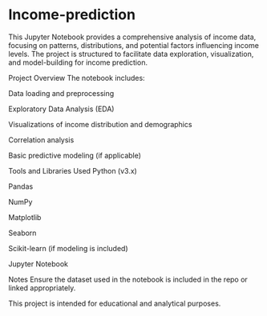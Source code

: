 # Income-prediction
This Jupyter Notebook provides a comprehensive analysis of income data, focusing on patterns, distributions, and potential factors influencing income levels. The project is structured to facilitate data exploration, visualization, and model-building for income prediction.


 Project Overview
The notebook includes:

Data loading and preprocessing

Exploratory Data Analysis (EDA)

Visualizations of income distribution and demographics

Correlation analysis

Basic predictive modeling (if applicable)

 Tools and Libraries Used
Python (v3.x)

Pandas

NumPy

Matplotlib

Seaborn

Scikit-learn (if modeling is included)

Jupyter Notebook

Notes
Ensure the dataset used in the notebook is included in the repo or linked appropriately.

This project is intended for educational and analytical purposes.
